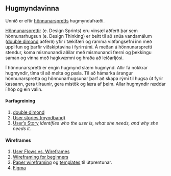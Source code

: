 ## Hugmyndavinna

Unnið er eftir [hönnunarspretts](https://blog.kolibri.is/h%C3%B6nnunarsprettir-sem-virka-13def1c083b8) hugmyndafræði. 
<br>

[Hönnunarsprettir](https://blog.kolibri.is/af-hverju-h%C3%B6nnunarsprettir-91c441e2b664) (e. Design Sprints) eru vinsæl aðferð þar sem hönnunarhugsun (e. Design Thinking) er beitt til að snúa vandamálum ([double dimond](https://www.designcouncil.org.uk/our-resources/the-double-diamond/) aðferð) yfir í tækifæri og ramma viðfangsefni inn með upplifun og þarfir viðskiptavina í fyrirrúmi. Á meðan á hönnunarspretti stendur, koma mismunandi aðilar með mismunandi færni og þekkingu saman og vinna með hagkvæmni og hraða að leiðarljósi.

Í hönnunarspretti er engin hugmynd slæm hugmynd. Allir fá nokkrar hugmyndir, tíma til að melta og pæla. Til að hámarka árangur hönnunarspretta og hönnunarhugsunar þarf að skapa rými til hugsa út fyrir kassann, gera tilraunir, gera mistök og læra af þeim. Allar hugmyndir ræddar í hóp og ein valin.


#### Þarfagreining
1. [double dimond](https://www.designcouncil.org.uk/our-resources/the-double-diamond/) 
1. [User stories (myndband)](https://www.youtube.com/watch?v=apOvF9NVguA)  
1. [User’s Story](https://www.chrbutler.com/how-to-tell-the-users-story) _identifies who the user is, what she needs, and why she needs it._


#### Wireframes 
   1. [User Flows vs. Wireframes](https://careerfoundry.com/en/blog/ux-design/user-flows-vs-wireframes/)
   1. [Wireframing for beginners](https://uxmastery.com/wireframing-for-beginners/) 
   1. [Paper wireframing](https://blog.prototypr.io/how-paper-wireframing-will-make-you-a-better-designer-5a57db8dca13) og [templates](https://sneakpeekit.com/) til útprentunar.
   1. [Figma](https://www.figma.com/)
<!--
   - [Ítarefni: Web Design: Wireframes to Prototypes (Coursera)](https://www.coursera.org/learn/web-design-wireframes-prototypes?action=enroll)
-->
